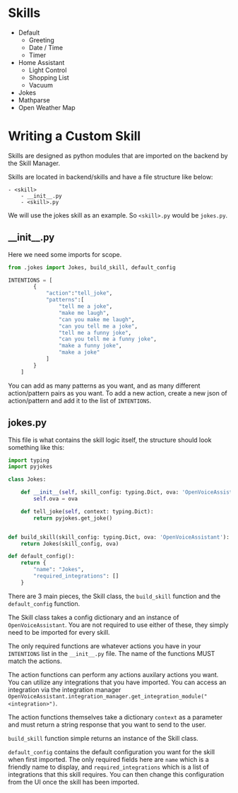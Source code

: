 # Skills
* Default
    * Greeting
    * Date / Time
    * Timer
* Home Assistant
    * Light Control
    * Shopping List
    * Vacuum
* Jokes
* Mathparse
* Open Weather Map

# Writing a Custom Skill
Skills are designed as python modules that are imported on the backend by the Skill Manager.

Skills are located in backend/skills and have a file structure like below:
```
- <skill>
    - __init__.py
    - <skill>.py
```

We will use the jokes skill as an example. So ```<skill>.py``` would be ```jokes.py```.

## \_\_init\_\_.py
Here we need some imports for scope.
```python
from .jokes import Jokes, build_skill, default_config

INTENTIONS = [
        {
            "action":"tell_joke",
            "patterns":[
                "tell me a joke",
                "make me laugh",
                "can you make me laugh",
                "can you tell me a joke",
                "tell me a funny joke",
                "can you tell me a funny joke",
                "make a funny joke",
                "make a joke"
            ]
        }
    ]
```

You can add as many patterns as you want, and as many different action/pattern pairs as you want. To add a new action, create a new json of action/pattern and add it to the list of ```INTENTIONS```.

## jokes.py
This file is what contains the skill logic itself, the structure should look something like this:

```python
import typing
import pyjokes

class Jokes:

    def __init__(self, skill_config: typing.Dict, ova: 'OpenVoiceAssistant'):
        self.ova = ova

    def tell_joke(self, context: typing.Dict):
        return pyjokes.get_joke()


def build_skill(skill_config: typing.Dict, ova: 'OpenVoiceAssistant'):
    return Jokes(skill_config, ova)

def default_config():
    return {
        "name": "Jokes",
        "required_integrations": []
    }
```

There are 3 main pieces, the Skill class, the ```build_skill``` function and the ```default_config``` function.

The Skill class takes a config dictionary and an instance of ```OpenVoiceAssistant```. You are not required to use either of these, they simply need to be imported for every skill. 

The only required functions are whatever actions you have in your ```INTENTIONS``` list in the ```__init__.py``` file. The name of the functions MUST match the actions.

The action functions can perform any actions auxilary actions you want. You can utilize any integrations that you have imported. You can access an integration via the integration manager ```OpenVoiceAssistant.integration_manager.get_integration_module("<integration>")```.

The action functions themselves take a dictionary ```context``` as a parameter and must return a string response that you want to send to the user.

```build_skill``` function simple returns an instance of the Skill class.

```default_config``` contains the default configuration you want for the skill when first imported. The only required fields here are ```name``` which is a friendly name to display, and ```required_integrations``` which is a list of integrations that this skill requires. You can then change this configuration from the UI once the skill has been imported.